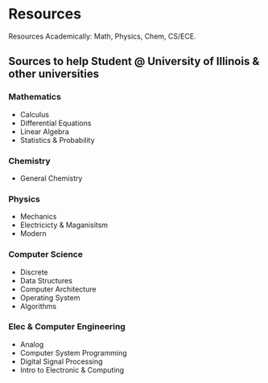 # Resources
Resources Academically: Math, Physics, Chem, CS/ECE. 

## Sources to help Student @ University of Illinois & other universities

### Mathematics
* Calculus
* Differential Equations
* Linear Algebra
* Statistics & Probability

### Chemistry
* General Chemistry

### Physics
* Mechanics
* Electricicty & Maganisitsm
* Modern

### Computer Science
* Discrete
* Data Structures
* Computer Architecture
* Operating System
* Algorithms

### Elec & Computer Engineering
* Analog
* Computer System Programming
* Digital Signal Processing
* Intro to Electronic & Computing


